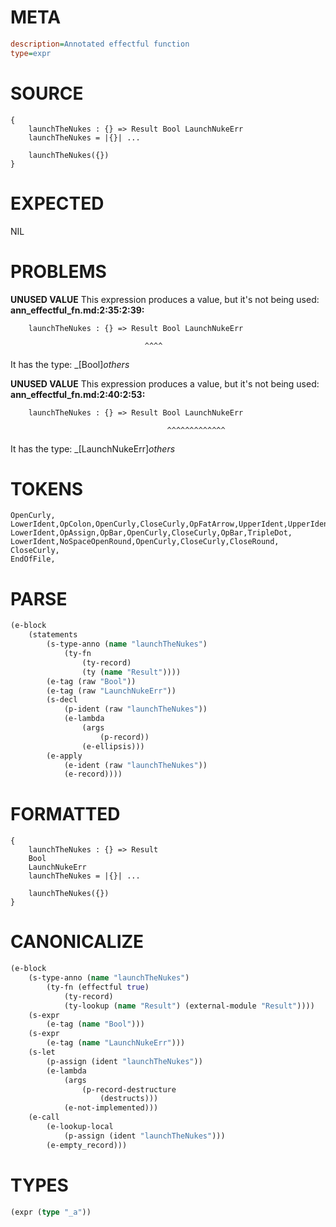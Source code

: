 # META
~~~ini
description=Annotated effectful function
type=expr
~~~
# SOURCE
~~~roc
{
    launchTheNukes : {} => Result Bool LaunchNukeErr
    launchTheNukes = |{}| ...

    launchTheNukes({})
}
~~~
# EXPECTED
NIL
# PROBLEMS
**UNUSED VALUE**
This expression produces a value, but it's not being used:
**ann_effectful_fn.md:2:35:2:39:**
```roc
    launchTheNukes : {} => Result Bool LaunchNukeErr
```
                                  ^^^^

It has the type:
    _[Bool]_others_

**UNUSED VALUE**
This expression produces a value, but it's not being used:
**ann_effectful_fn.md:2:40:2:53:**
```roc
    launchTheNukes : {} => Result Bool LaunchNukeErr
```
                                       ^^^^^^^^^^^^^

It has the type:
    _[LaunchNukeErr]_others_

# TOKENS
~~~zig
OpenCurly,
LowerIdent,OpColon,OpenCurly,CloseCurly,OpFatArrow,UpperIdent,UpperIdent,UpperIdent,
LowerIdent,OpAssign,OpBar,OpenCurly,CloseCurly,OpBar,TripleDot,
LowerIdent,NoSpaceOpenRound,OpenCurly,CloseCurly,CloseRound,
CloseCurly,
EndOfFile,
~~~
# PARSE
~~~clojure
(e-block
	(statements
		(s-type-anno (name "launchTheNukes")
			(ty-fn
				(ty-record)
				(ty (name "Result"))))
		(e-tag (raw "Bool"))
		(e-tag (raw "LaunchNukeErr"))
		(s-decl
			(p-ident (raw "launchTheNukes"))
			(e-lambda
				(args
					(p-record))
				(e-ellipsis)))
		(e-apply
			(e-ident (raw "launchTheNukes"))
			(e-record))))
~~~
# FORMATTED
~~~roc
{
	launchTheNukes : {} => Result
	Bool
	LaunchNukeErr
	launchTheNukes = |{}| ...

	launchTheNukes({})
}
~~~
# CANONICALIZE
~~~clojure
(e-block
	(s-type-anno (name "launchTheNukes")
		(ty-fn (effectful true)
			(ty-record)
			(ty-lookup (name "Result") (external-module "Result"))))
	(s-expr
		(e-tag (name "Bool")))
	(s-expr
		(e-tag (name "LaunchNukeErr")))
	(s-let
		(p-assign (ident "launchTheNukes"))
		(e-lambda
			(args
				(p-record-destructure
					(destructs)))
			(e-not-implemented)))
	(e-call
		(e-lookup-local
			(p-assign (ident "launchTheNukes")))
		(e-empty_record)))
~~~
# TYPES
~~~clojure
(expr (type "_a"))
~~~
